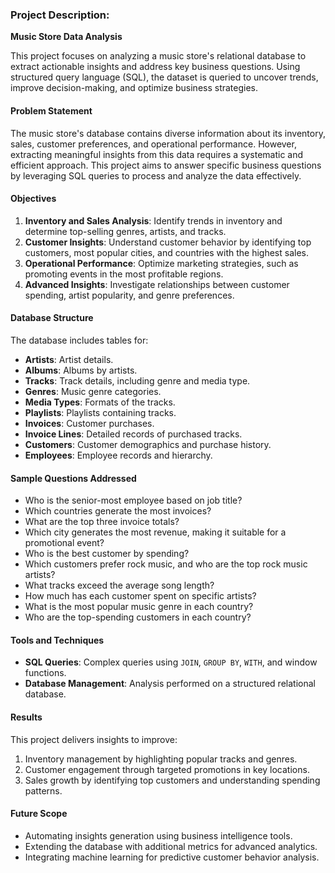 ### Project Description:

**Music Store Data Analysis**

This project focuses on analyzing a music store's relational database to extract actionable insights and address key business questions. Using structured query language (SQL), the dataset is queried to uncover trends, improve decision-making, and optimize business strategies. 

#### **Problem Statement**
The music store's database contains diverse information about its inventory, sales, customer preferences, and operational performance. However, extracting meaningful insights from this data requires a systematic and efficient approach. This project aims to answer specific business questions by leveraging SQL queries to process and analyze the data effectively.

#### **Objectives**
1. **Inventory and Sales Analysis**: Identify trends in inventory and determine top-selling genres, artists, and tracks.
2. **Customer Insights**: Understand customer behavior by identifying top customers, most popular cities, and countries with the highest sales.
3. **Operational Performance**: Optimize marketing strategies, such as promoting events in the most profitable regions.
4. **Advanced Insights**: Investigate relationships between customer spending, artist popularity, and genre preferences.

#### **Database Structure**
The database includes tables for:
- **Artists**: Artist details.
- **Albums**: Albums by artists.
- **Tracks**: Track details, including genre and media type.
- **Genres**: Music genre categories.
- **Media Types**: Formats of the tracks.
- **Playlists**: Playlists containing tracks.
- **Invoices**: Customer purchases.
- **Invoice Lines**: Detailed records of purchased tracks.
- **Customers**: Customer demographics and purchase history.
- **Employees**: Employee records and hierarchy.

#### **Sample Questions Addressed**
- Who is the senior-most employee based on job title?
- Which countries generate the most invoices?
- What are the top three invoice totals?
- Which city generates the most revenue, making it suitable for a promotional event?
- Who is the best customer by spending?
- Which customers prefer rock music, and who are the top rock music artists?
- What tracks exceed the average song length?
- How much has each customer spent on specific artists?
- What is the most popular music genre in each country?
- Who are the top-spending customers in each country?

#### **Tools and Techniques**
- **SQL Queries**: Complex queries using `JOIN`, `GROUP BY`, `WITH`, and window functions.
- **Database Management**: Analysis performed on a structured relational database.

#### **Results**
This project delivers insights to improve:
1. Inventory management by highlighting popular tracks and genres.
2. Customer engagement through targeted promotions in key locations.
3. Sales growth by identifying top customers and understanding spending patterns.

#### **Future Scope**
- Automating insights generation using business intelligence tools.
- Extending the database with additional metrics for advanced analytics.
- Integrating machine learning for predictive customer behavior analysis. 
